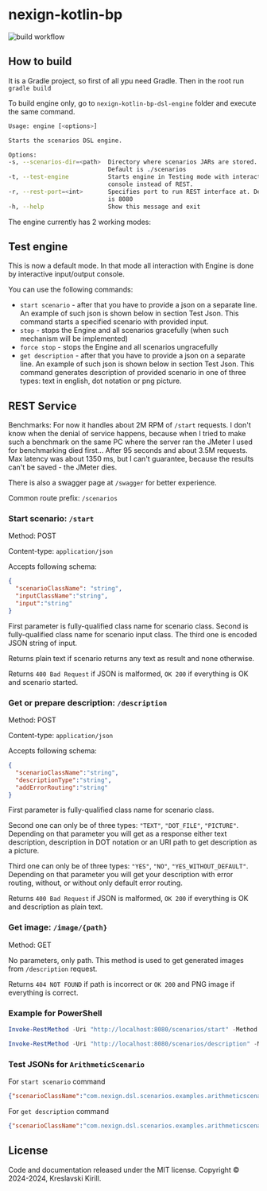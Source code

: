 # nexign-kotlin-bp
![build workflow](https://github.com/KreslavskiKD/nexign-kotlin-bp/actions/workflows/build-gradle-project.yml/badge.svg)
## How to build

It is a Gradle project, so first of all ypu need Gradle. Then in the root run `gradle build`

To build engine only, go to `nexign-kotlin-bp-dsl-engine` folder and execute the same command.

[comment]: <> (gradle build -D org.gradle.java.home="C:\PROGRA~1\Java\jdk-17")


```bash
Usage: engine [<options>]

Starts the scenarios DSL engine.

Options:
-s, --scenarios-dir=<path>  Directory where scenarios JARs are stored.
                            Default is ./scenarios
-t, --test-engine           Starts engine in Testing mode with interactive
                            console instead of REST.
-r, --rest-port=<int>       Specifies port to run REST interface at. Default
                            is 8080
-h, --help                  Show this message and exit
```

The engine currently has 2 working modes:

## Test engine
This is now a default mode. In that mode all interaction with Engine is done by interactive input/output console.

You can use the following commands:
- `start scenario` - after that you have to provide a json on a separate line. An example of such json is shown below in section Test Json. This command starts a specified scenario with provided input.
- `stop` - stops the Engine and all scenarios gracefully (when such mechanism will be implemented)
- `force stop` - stops the Engine and all scenarios ungracefully
- `get description` - after that you have to provide a json on a separate line. An example of such json is shown below in section Test Json. This command generates description of provided scenario in one of three types: text in english, dot notation or png picture.

## REST Service

Benchmarks: For now it handles about 2M RPM of `/start` requests. I don't know when the denial of service happens, because when I tried to make such a benchmark on the same PC where the server ran the JMeter I used for benchmarking died first... After 95 seconds and about 3.5M requests. Max latency was about 1350 ms, but I can't guarantee, because the results can't be saved - the JMeter dies.

There is also a swagger page at `/swagger` for better experience.

Common route prefix: `/scenarios`

### Start scenario: `/start`
Method: POST

Content-type: `application/json`

Accepts following schema:
```json
{
  "scenarioClassName": "string",
  "inputClassName":"string",
  "input":"string"
}
```

First parameter is fully-qualified class name for scenario class. Second is fully-qualified class name for scenario input class. The third one is encoded JSON string of input.

Returns plain text if scenario returns any text as result and none otherwise. 

Returns `400 Bad Request` if JSON is malformed, `OK 200` if everything is OK and scenario started.

### Get or prepare description: `/description`
Method: POST

Content-type: `application/json`

Accepts following schema:
```json
{
  "scenarioClassName":"string",
  "descriptionType":"string",
  "addErrorRouting":"string"
}
```
First parameter is fully-qualified class name for scenario class. 

Second one can only be of three types: `"TEXT"`, `"DOT_FILE"`, `"PICTURE"`. Depending on that parameter you will get as a response either text description, description in DOT notation or an URI path to get description as a picture.

Third one can only be of three types: `"YES"`, `"NO"`, `"YES_WITHOUT_DEFAULT"`. Depending on that parameter you will get your description with error routing, without, or without only default error routing.

Returns `400 Bad Request` if JSON is malformed, `OK 200` if everything is OK and description as plain text.

### Get image: `/image/{path}`
Method: GET

No parameters, only path. This method is used to get generated images from `/description` request.

Returns `404 NOT FOUND` if path is incorrect or `OK 200` and PNG image if everything is correct.

### Example for PowerShell

```powershell
Invoke-RestMethod -Uri "http://localhost:8080/scenarios/start" -Method Post -ContentType "application/json" -Body '{"scenarioClassName":"com.nexign.dsl.scenarios.examples.arithmeticscenario.ArithmeticScenario","inputClassName":"com.nexign.dsl.scenarios.examples.arithmeticscenario.ArithmeticInput","input":"{\"a\":12.0,\"b\":5.5}"}'
```

```powershell
Invoke-RestMethod -Uri "http://localhost:8080/scenarios/description" -Method Post -ContentType "application/json" -Body '{"scenarioClassName":"com.nexign.dsl.scenarios.examples.arithmeticscenario.ArithmeticScenario","descriptionType":"PICTURE","addErrorRouting":"NO"}'
```

### Test JSONs for `ArithmeticScenario`
For `start scenario` command
```json
{"scenarioClassName":"com.nexign.dsl.scenarios.examples.arithmeticscenario.ArithmeticScenario","inputClassName":"com.nexign.dsl.scenarios.examples.arithmeticscenario.ArithmeticInput","input":"{\"a\":12.0,\"b\":5.5}"}
```

For `get description` command
```json
{"scenarioClassName":"com.nexign.dsl.scenarios.examples.arithmeticscenario.ArithmeticScenario","descriptionType":"PICTURE","addErrorRouting":"NO"}
```

## License 

Code and documentation released under the MIT license. Copyright © 2024-2024, Kreslavski Kirill.